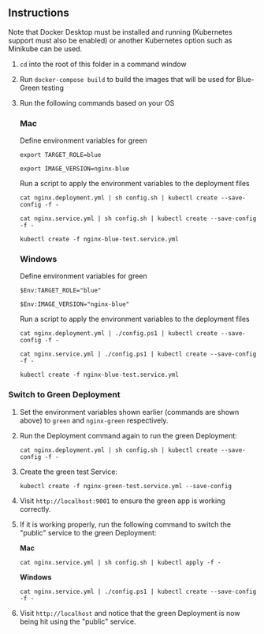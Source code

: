 ## Instructions

Note that Docker Desktop must be installed and running (Kubernetes support must also be enabled) or another Kubernetes option such as Minikube can be used.

1. `cd` into the root of this folder in a command window
1. Run `docker-compose build` to build the images that will be used for Blue-Green testing
1. Run the following commands based on your OS

    ### Mac

    Define environment variables for green

    `export TARGET_ROLE=blue`

    `export IMAGE_VERSION=nginx-blue`

    Run a script to apply the environment variables to the deployment files

    `cat nginx.deployment.yml | sh config.sh | kubectl create --save-config -f -`

    `cat nginx.service.yml | sh config.sh | kubectl create --save-config -f -`
    
    `kubectl create -f nginx-blue-test.service.yml`

    ### Windows

    Define environment variables for green

    `$Env:TARGET_ROLE="blue"`

    `$Env:IMAGE_VERSION="nginx-blue"`

    Run a script to apply the environment variables to the deployment files

    `cat nginx.deployment.yml | ./config.ps1 | kubectl create --save-config -f -`

    `cat nginx.service.yml | ./config.ps1 | kubectl create --save-config -f -`

    `kubectl create -f nginx-blue-test.service.yml`

### Switch to Green Deployment

1. Set the environment variables shown earlier (commands are shown above) to `green` and `nginx-green` respectively. 
1. Run the Deployment command again to run the green Deployment:

    `cat nginx.deployment.yml | sh config.sh | kubectl create --save-config -f -`

1. Create the green test Service:

    `kubectl create -f nginx-green-test.service.yml --save-config`

1. Visit `http://localhost:9001` to ensure the green app is working correctly. 
1. If it is working properly, run the following command to switch the "public" service to the green Deployment:

    **Mac**

    `cat nginx.service.yml | sh config.sh | kubectl apply -f -`

    **Windows**

    `cat nginx.service.yml | ./config.ps1 | kubectl create --save-config -f -`

1. Visit `http://localhost` and notice that the green Deployment is now being hit using the "public" service.



